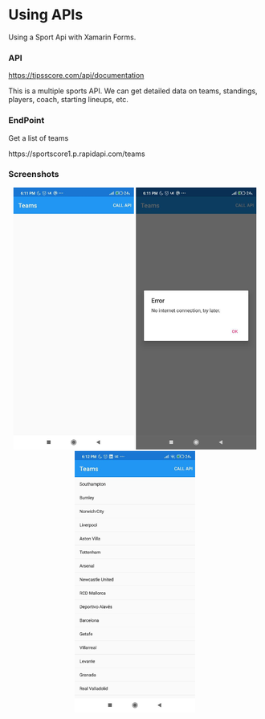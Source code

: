 # Using APIs
Using a Sport Api with Xamarin Forms.

### API
https://tipsscore.com/api/documentation
<P>
This is a multiple sports API. We can get detailed data on teams, standings, players, coach, starting lineups, etc.
</p>

### EndPoint
<p>
Get a list of teams
</p>
https://sportscore1.p.rapidapi.com/teams


### Screenshots
</p>
<p align="center">
 <img width="240" height:"200" src="App Screenshots/1.jpg" title="Image 1"/> 
 <img width="240" height:"200" src="App Screenshots/2.jpg" title="Image 2"/> 
 <img width="240" height:"200" src="App Screenshots/3.jpg" title="Image 3"/>
</p>

